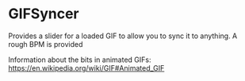# GIFSyncer
Provides a slider for a loaded GIF to allow you to sync it to anything.  A rough BPM is provided


Information about the bits in animated GIFs: https://en.wikipedia.org/wiki/GIF#Animated_GIF
